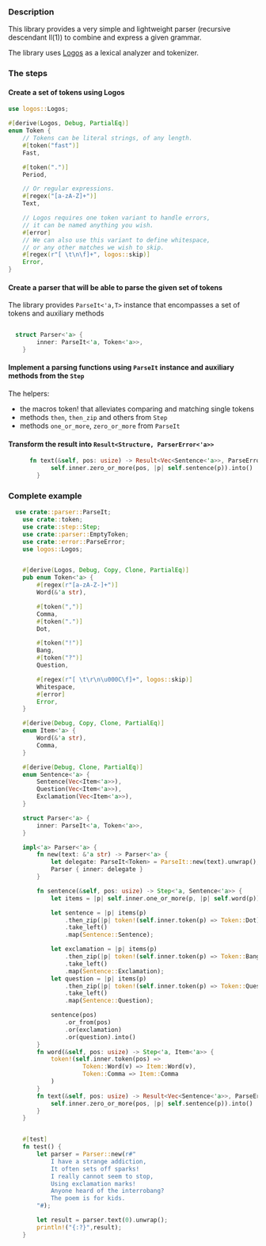 ### Description
This library provides a very simple and lightweight parser (recursive descendant ll(1)) to combine and express 
a given grammar.

The library uses [Logos](https://github.com/maciejhirsz/logos) as a lexical analyzer and tokenizer.

### The steps 

#### Create a set of tokens using Logos
```rust
use logos::Logos;

#[derive(Logos, Debug, PartialEq)]
enum Token {
    // Tokens can be literal strings, of any length.
    #[token("fast")]
    Fast,

    #[token(".")]
    Period,

    // Or regular expressions.
    #[regex("[a-zA-Z]+")]
    Text,

    // Logos requires one token variant to handle errors,
    // it can be named anything you wish.
    #[error]
    // We can also use this variant to define whitespace,
    // or any other matches we wish to skip.
    #[regex(r"[ \t\n\f]+", logos::skip)]
    Error,
}
```

#### Create a parser that will be able to parse the given set of tokens
The library provides `ParseIt<'a,T>` instance that encompasses a set of tokens and auxiliary methods
```rust

  struct Parser<'a> {
        inner: ParseIt<'a, Token<'a>>,
    }

```

#### Implement a parsing functions using `ParseIt` instance and auxiliary methods from the `Step`
The helpers:
 - the macros token! that alleviates comparing and matching single tokens
 - methods `then`, `then_zip` and others from `Step`
 - methods `one_or_more`, `zero_or_more` from `ParseIt`

#### Transform the result into `Result<Structure, ParserError<'a>>`
```rust
      fn text(&self, pos: usize) -> Result<Vec<Sentence<'a>>, ParseError<'a>> {
            self.inner.zero_or_more(pos, |p| self.sentence(p)).into()
        }
```

### Complete example
```rust
  use crate::parser::ParseIt;
    use crate::token;
    use crate::step::Step;
    use crate::parser::EmptyToken;
    use crate::error::ParseError;
    use logos::Logos;


    #[derive(Logos, Debug, Copy, Clone, PartialEq)]
    pub enum Token<'a> {
        #[regex(r"[a-zA-Z-]+")]
        Word(&'a str),

        #[token(",")]
        Comma,
        #[token(".")]
        Dot,

        #[token("!")]
        Bang,
        #[token("?")]
        Question,

        #[regex(r"[ \t\r\n\u000C\f]+", logos::skip)]
        Whitespace,
        #[error]
        Error,
    }

    #[derive(Debug, Copy, Clone, PartialEq)]
    enum Item<'a> {
        Word(&'a str),
        Comma,
    }

    #[derive(Debug, Clone, PartialEq)]
    enum Sentence<'a> {
        Sentence(Vec<Item<'a>>),
        Question(Vec<Item<'a>>),
        Exclamation(Vec<Item<'a>>),
    }

    struct Parser<'a> {
        inner: ParseIt<'a, Token<'a>>,
    }

    impl<'a> Parser<'a> {
        fn new(text: &'a str) -> Parser<'a> {
            let delegate: ParseIt<Token> = ParseIt::new(text).unwrap();
            Parser { inner: delegate }
        }

        fn sentence(&self, pos: usize) -> Step<'a, Sentence<'a>> {
            let items = |p| self.inner.one_or_more(p, |p| self.word(p));

            let sentence = |p| items(p)
                .then_zip(|p| token!(self.inner.token(p) => Token::Dot))
                .take_left()
                .map(Sentence::Sentence);

            let exclamation = |p| items(p)
                .then_zip(|p| token!(self.inner.token(p) => Token::Bang))
                .take_left()
                .map(Sentence::Exclamation);
            let question = |p| items(p)
                .then_zip(|p| token!(self.inner.token(p) => Token::Question))
                .take_left()
                .map(Sentence::Question);

            sentence(pos)
                .or_from(pos)
                .or(exclamation)
                .or(question).into()
        }
        fn word(&self, pos: usize) -> Step<'a, Item<'a>> {
            token!(self.inner.token(pos) =>
                     Token::Word(v) => Item::Word(v),
                     Token::Comma => Item::Comma
            )
        }
        fn text(&self, pos: usize) -> Result<Vec<Sentence<'a>>, ParseError<'a>> {
            self.inner.zero_or_more(pos, |p| self.sentence(p)).into()
        }
    }


    #[test]
    fn test() {
        let parser = Parser::new(r#"
            I have a strange addiction,
            It often sets off sparks!
            I really cannot seem to stop,
            Using exclamation marks!
            Anyone heard of the interrobang?
            The poem is for kids.
        "#);

        let result = parser.text(0).unwrap();
        println!("{:?}",result);
    }
```



